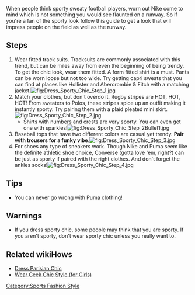When people think sporty sweaty football players, worn out Nike come to
mind which is not something you would see flaunted on a runway. So if
you're a fan of the sporty look follow this guide to get a look that
will impress people on the field as well as the runway.

## Steps

1.  Wear fitted track suits. Tracksuits are commonly associated with
    this trend, but can be miles away from even the beginning of being
    trendy. To get the chic look, wear them fitted. A form fitted shirt
    is a must. Pants can be worn loose but not too wide. Try getting
    capri sweats that you can find at places like Hollister and
    Abercrombie & Fitch with a matching
    jacket.![](Dress_Sporty_Chic_Step_1.jpg "fig:Dress_Sporty_Chic_Step_1.jpg")
2.  Match your clothes, but don't overdo it. Rugby stripes are HOT, HOT,
    HOT! From sweaters to Polos, these stripes spice up an outfit making
    it instantly sporty. Try pairing them with a plaid pleated mini
    skirt.![](Dress_Sporty_Chic_Step_2.jpg "fig:Dress_Sporty_Chic_Step_2.jpg")
    -   Shirts with numbers and crests are very sporty. You can even get
        one with
        sparkles!![](Dress_Sporty_Chic_Step_2Bullet1.jpg "fig:Dress_Sporty_Chic_Step_2Bullet1.jpg")
3.  Baseball tops that have two different colors are casual yet trendy.
    **Pair with trousers for a funky
    vibe**.![](Dress_Sporty_Chic_Step_3.jpg "fig:Dress_Sporty_Chic_Step_3.jpg")
4.  For shoes any type of sneakers work. Though Nike and Puma seem like
    the definite athletic shoe choice, Converse (gotta love 'em, right?)
    can be just as sporty if paired with the right clothes. And don't
    forget the ankles
    socks!![](Dress_Sporty_Chic_Step_4.jpg "fig:Dress_Sporty_Chic_Step_4.jpg")

## Tips

-   You can never go wrong with Puma clothing!

## Warnings

-   If you dress sporty chic, some people may think that you are sporty.
    If you aren't sporty, don't wear sporty chic unless you really want
    to.

## Related wikiHows

-   [Dress Parisian Chic](Dress_Parisian_Chic "wikilink")
-   [Wear Geek Chic Style (for
    Girls)](Wear_Geek_Chic_Style_(for_Girls) "wikilink")

[Category:Sports Fashion
Style](Category:Sports_Fashion_Style "wikilink")